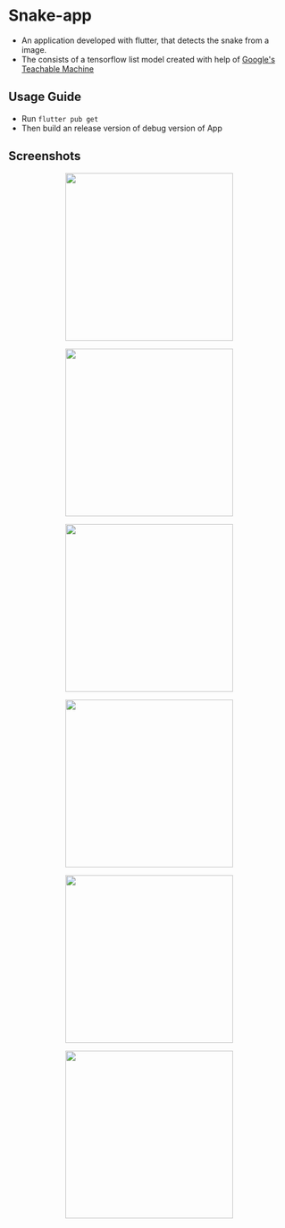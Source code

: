 # Snake-app
* An application developed with flutter, that detects the snake from a image.
* The consists of a tensorflow list model created with help of <a href="https://teachablemachine.withgoogle.com/">Google's Teachable Machine</a>

## Usage Guide
* Run ```flutter pub get```
* Then build an release version of debug version of App

## Screenshots
<p align="center"><img height="300" src="https://drive.google.com/uc?export=view&id=16o9OgUFcGPjR4vtKf9lb_GRO26MmAw4h"></p>
<p align="center"><img height="300" src="https://drive.google.com/uc?export=view&id=1IdKPP5qx-TBSdxM0bFq-uiNWgBRTxQty"></p>
<p align="center"><img height="300" src="https://drive.google.com/uc?export=view&id=1CRojzLJXK9WhXD_A52FHz3WMlRf1V92r"></p>
<p align="center"><img height="300" src="https://drive.google.com/uc?export=view&id=1cGCb6KFEBaUD4dCZz9KM-4e6QLObevyU"></p>
<p align="center"><img height="300" src="https://drive.google.com/uc?export=view&id=10vTSQpKQRF6P6myh_nQeUjJk36bcLtsf"></p>
<p align="center"><img height="300" src="https://drive.google.com/uc?export=view&id=1p43rTumTLQUvYEaIDbkAuzmAu3p2n-rd"></p>

